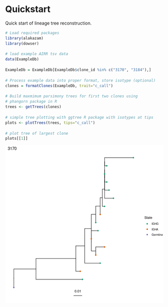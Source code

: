 # Quickstart

Quick start of lineage tree reconstruction.


```r
# Load required packages
library(alakazam)
library(dowser)

# load example AIRR tsv data
data(ExampleDb)

ExampleDb = ExampleDb[ExampleDb$clone_id %in% c("3170", "3184"),]

# Process example data into proper format, store isotype (optional)
clones = formatClones(ExampleDb, trait="c_call")

# Build maxmimum parsimony trees for first two clones using 
# phangorn package in R
trees <- getTrees(clones)

# simple tree plotting with ggtree R package with isotypes at tips
plots <- plotTrees(trees, tips="c_call")

# plot tree of largest clone
plots[[1]]
```

![plot of chunk Quickstart-Vignette-1](figure/Quickstart-Vignette-1-1.png)
